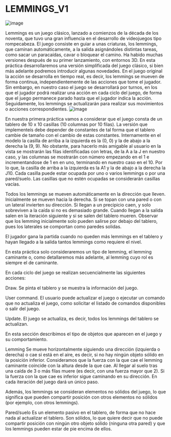 # LEMMINGS_V1

![image](https://github.com/user-attachments/assets/d85fba77-af79-4a64-b954-0bab1409a6f2)

Lemmings es un juego clásico, lanzado a comienzos de la década de los noventa, que tuvo una gran influencia en el desarrollo de videojuegos tipo rompecabeza. El juego consiste en guiar a unas criaturas, los lemmings, que caminan automáticamente, a la salida asignándoles distintas tareas, como sacar un paracaídas, cavar o bloquear el camino. Ha habido muchas versiones después de su primer lanzamiento, con entornos 3D.
En esta práctica desarrollaremos una versión simplificada del juego clásico, si bien más adelante podremos introducir algunas novedades. En el juego original la acción se desarrolla en tiempo real, es decir, los lemmings se mueven de forma continua, independientemente de las acciones que tome el jugador. Sin embargo, en nuestro caso el juego se desarrollará por turnos, en los que el jugador podrá realizar una acción en cada ciclo del juego, de forma que el juego permanece parado hasta que el jugador indica la acción. Seguidamente, los lemmings se actualizarán para realizar sus movimientos o acciones correspondientes.
![image](https://github.com/user-attachments/assets/d758940c-19ee-4140-9053-96eb0ac351f8)

En nuestra primera práctica vamos a considerar que el juego consta de un tablero de 10 x 10 casillas (10 columnas por 10 filas). La versión que implementeís debe depender de constantes de tal forma que el tablero cambie de tamaño con el cambio de estas constantes. Internamente en el modelo la casilla de arriba a la izquierda es la (0, 0) y la de abajo a la derecha la (9, 9). No obstante, para hacerlo más amigable al usuario en la vista se mostrarán las filas identificadas con letras, de la A a la J en nuestro caso, y las columnas se mostrarán con número empezando en el 1 e incrementandose de 1 en en uno, terminando en nuestro caso en el 10. Por lo que, la casilla de arriba a la izquierda es la A1 y la de abajo a la derecha la J10. Cada casilla puede estar ocupada por uno o varios lemmings o por una pared/suelo. Las casillas que no estén ocupadas se considerarán casillas vacías.

Todos los lemmings se mueven automáticamente en la dirección que lleven. Inicialmente se mueven hacia la derecha. Si se topan con una pared o con un lateral invierten su dirección. Si llegan a un precipicio caen, y solo sobreviven a la caída si no es demasiado grande. Cuando llegan a la salida salen en la iteración siguiente y si se salen del tablero mueren. Observar que los lemming inicialmente solo pueden salirse por debajo del tablero, pues los laterales se comportan como paredes solidas.

El jugador gana la partida cuando no queden más lemmings en el tablero y hayan llegado a la salida tantos lemmings como requiere el nivel.

En esta práctica solo consideraremos un tipo de lemming, el lemming caminante o, como detallaremos más adelante, al lemming cuyo rol es siempre el de caminante.

En cada ciclo del juego se realizan secuencialmente las siguientes acciones:

Draw. Se pinta el tablero y se muestra la información del juego.

User command. El usuario puede actualizar el juego o ejecutar un comando que no actualiza el juego, como solicitar el listado de comandos disponibles o salir del juego.

Update. El juego se actualiza, es decir, todos los lemmings del tablero se actualizan.

En esta sección describimos el tipo de objetos que aparecen en el juego y su comportamiento.

Lemming
Se mueve horizontalmente siguiendo una dirección (izquierda o derecha) o cae si está en el aire, es decir, si no hay ningún objeto sólido en la posición inferior. Consideramos que la fuerza con la que cae el lemming caminante coincide con la altura desde la que cae. Al llegar al suelo tras una caída de 3 o más filas muere (es decir, con una fuerza mayor que 2). Si la fuerza con la que cae es inferior sigue caminando en su dirección. En cada iteración del juego dará un único paso.

Además, los lemmings se consideran elementos no sólidos del juego, lo que significa que pueden compartir posición con otros elementos no sólidos (por ejemplo, con otros lemmings).

Pared/suelo
Es un elemento pasivo en el tablero, de forma que no hace nada al actualizar el tablero. Son sólidos, lo que quiere decir que no puede compartir posición con ningún otro objeto sólido (ninguna otra pared) y que los lemmings pueden estar de pie encima de ellos.
